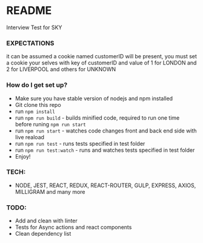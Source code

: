 # README #

Interview Test for SKY

### EXPECTATIONS ###
it can be assumed a cookie named customerID will be present,
you must set a cookie your selves with key of customerID and value of 1 for LONDON and 2 for LIVERPOOL and others for UNKNOWN

### How do I get set up? ###

* Make sure you have stable version of nodejs and npm installed
* Git clone this repo
* run `npm install`
* run `npm run build` - builds minified code, required to run one time before runing `npm run start`
* run `npm run start` - watches code changes front and back end side with live reaload
* run `npm run test` - runs tests specified in test folder
* run `npm run test:watch` - runs and watches tests specified in test folder
* Enjoy!

### TECH: ###
* NODE, JEST, REACT, REDUX, REACT-ROUTER, GULP, EXPRESS, AXIOS, MILLIGRAM and many more

### TODO: ###

* Add and clean with linter
* Tests for Async actions and react components
* Clean dependency list
